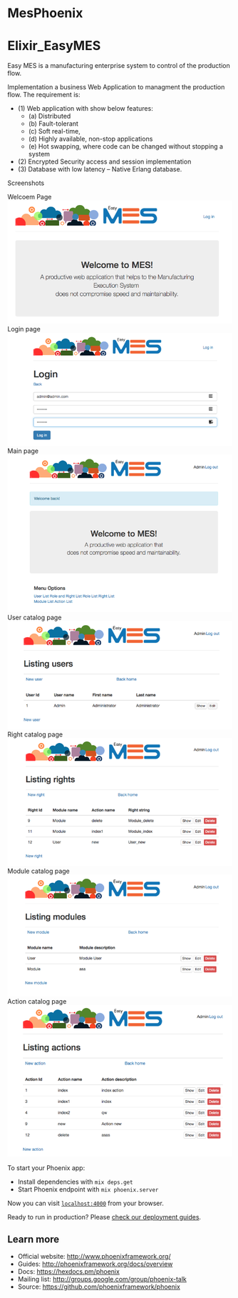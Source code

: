 # MesPhoenix

# Elixir_EasyMES
Easy MES is a manufacturing enterprise system to control of the production flow.

Implementation a business Web Application to managment the production flow. 
The requirement is:
* (1)	Web application with  show below features: 
     * (a)	Distributed
     * (b)	Fault-tolerant
     * (c)	Soft real-time,
     * (d)	Highly available, non-stop applications
     * (e)	Hot swapping, where code can be changed without stopping a system
* (2)	Encrypted Security access and session implementation 
* (3)	Database with low latency – Native Erlang database.

Screenshots

Welcoem Page
![](https://github.com/EnriqueAldana/Elixir_EasyMES/blob/master/priv/static/images/EasyMES_Welcome_page.png)
<br>
Login page
![](https://github.com/EnriqueAldana/Elixir_EasyMES/blob/master/priv/static/images/EasyMES_Login_page.png)
<br>
Main page
![](https://github.com/EnriqueAldana/Elixir_EasyMES/blob/master/priv/static/images/EasyMES_Main_page.png)
<br>
User catalog page
![](https://github.com/EnriqueAldana/Elixir_EasyMES/blob/master/priv/static/images/EasyMES_User_Catalog.png)
<br>
Right catalog page
![](https://github.com/EnriqueAldana/Elixir_EasyMES/blob/master/priv/static/images/EasyMES_Right_Catalog.png)
<br>
Module catalog page
![](https://github.com/EnriqueAldana/Elixir_EasyMES/blob/master/priv/static/images/EasyMES_Module_Catalog.png)
<br>
Action catalog page
![](https://github.com/EnriqueAldana/Elixir_EasyMES/blob/master/priv/static/images/EasyMES_Action_Catalog.png)



To start your Phoenix app:

  * Install dependencies with `mix deps.get`
  * Start Phoenix endpoint with `mix phoenix.server`

Now you can visit [`localhost:4000`](http://localhost:4000) from your browser.

Ready to run in production? Please [check our deployment guides](http://www.phoenixframework.org/docs/deployment).

## Learn more

  * Official website: http://www.phoenixframework.org/
  * Guides: http://phoenixframework.org/docs/overview
  * Docs: https://hexdocs.pm/phoenix
  * Mailing list: http://groups.google.com/group/phoenix-talk
  * Source: https://github.com/phoenixframework/phoenix

